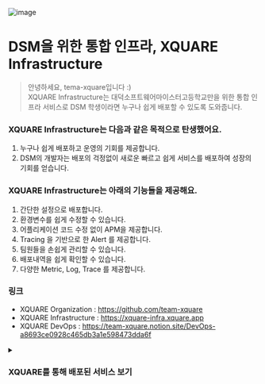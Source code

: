 ![image](https://user-images.githubusercontent.com/67373938/225011454-59943482-b4f7-4a18-adbe-5cf08d711bd4.gif)
# DSM을 위한 통합 인프라, XQUARE Infrastructure
> 안녕하세요, tema-xquare입니다 :)  
XQUARE Infrastructure는 대덕소프트웨어마이스터고등학교만을 위한 통합 인프라 서비스로 DSM 학생이라면 누구나 쉽게 배포할 수 있도록 도와줍니다.

### XQUARE Infrastructure는 다음과 같은 목적으로 탄생했어요.
1. 누구나 쉽게 배포하고 운영의 기회를 제공합니다.
2. DSM의 개발자는 배포의 걱정없이 새로운 빠르고 쉽게 서비스를 배포하여 성장의 기회를 얻습니다.

### XQUARE Infrastructure는 아래의 기능들을 제공해요.
1. 간단한 설정으로 배포합니다.
2. 환경변수를 쉽게 수정할 수 있습니다.
3. 어플리케이션 코드 수정 없이 APM을 제공합니다.
4. Tracing 을 기반으로 한 Alert 를 제공합니다.
5. 팀원들을 손쉽게 관리할 수 있습니다.
6. 배포내역을 쉽게 확인할 수 있습니다.
7. 다양한 Metric, Log, Trace 를 제공합니다.

### 링크
* XQUARE Organization : https://github.com/team-xquare 
* XQUARE Infrastructure : https://xquare-infra.xquare.app
* XQUARE DevOps : https://team-xquare.notion.site/DevOps-a8693ce0928c465db3a1e598473dda6f

<details>
<summary><h3>XQUARE를 통해 배포된 서비스 보기</h3></summary>

### ENTRY

| Service | GitHub | URL |
|---------|--------|-----|
| entry-admission | [GitHub](https://github.com/EntryDSM/Entry-Admission) | [admission.entrydsm.hs.kr](https://admission.entrydsm.hs.kr) |
| entry-admin | [GitHub](https://github.com/EntryDSM/Entry-Admission) | [admin.entrydsm.hs.kr](https://admin.entrydsm.hs.kr) |
| entry-auth | [GitHub](https://github.com/EntryDSM/Entry-Admission) | [auth.entrydsm.hs.kr](https://auth.entrydsm.hs.kr) |
| entry-user | [GitHub](https://github.com/EntryDSM/Entry-Admission) | [user.entrydsm.hs.kr](https://user.entrydsm.hs.kr) |
| casper-config-server | [GitHub](https://github.com/EntryDSM/Casper-Config-Server) | [config.entrydsm.hs.kr](https://config.entrydsm.hs.kr) |
| casper-application | [GitHub](https://github.com/EntryDSM/Casper-Application) | [casper-application.entrydsm.hs.kr](https://casper-application.entrydsm.hs.kr) |
| casper-feed | [GitHub](https://github.com/EntryDSM/Casper-Feed) | [casper-feed.entrydsm.hs.kr](https://casper-feed.entrydsm.hs.kr) |
| casper-user | [GitHub](https://github.com/EntryDSM/Casper-User) | [casper-user.entrydsm.hs.kr](https://casper-user.entrydsm.hs.kr) |
| casper-status | [GitHub](https://github.com/EntryDSM/Casper-Status) | [casper-status.entrydsm.hs.kr](https://casper-status.entrydsm.hs.kr) |
| casper-schedule | [GitHub](https://github.com/EntryDSM/Casper-Schedule) | [casper-schedule.entrydsm.hs.kr](https://casper-schedule.entrydsm.hs.kr) |

### JOBIS

| Service | GitHub | URL |
|---------|--------|-----|
| be-prod | [GitHub](https://github.com/Team-return/JOBIS-DSM-BE) | [jobis-api.dsmhs.kr](https://jobis-api.dsmhs.kr) |
| be-stag | [GitHub](https://github.com/Team-return/JOBIS-DSM-BE) | [jobis-api-stag.dsmhs.kr](https://jobis-api-stag.dsmhs.kr) |
| fe-admin-prod | [GitHub](https://github.com/Team-return/JOBIS-FE-V2) | [jobis-admin.dsmhs.kr](https://jobis-admin.dsmhs.kr) |
| fe-admin-stag | [GitHub](https://github.com/Team-return/JOBIS-FE-V2) | [jobis-admin-stag.dsmhs.kr](https://jobis-admin-stag.dsmhs.kr) |
| fe-company-prod | [GitHub](https://github.com/Team-return/JOBIS-FE-V2) | [jobis-company.dsmhs.kr](https://jobis-company.dsmhs.kr) |
| fe-company-stag | [GitHub](https://github.com/Team-return/JOBIS-FE-V2) | [jobis-company-stag.dsmhs.kr](https://jobis-company-stag.dsmhs.kr) |
| fe-student-prod | [GitHub](https://github.com/Team-return/JOBIS-FE-V2) | [jobis.dsmhs.kr](https://jobis.dsmhs.kr) |
| fe-student-stag | [GitHub](https://github.com/Team-return/JOBIS-FE-V2) | [jobis-stag.dsmhs.kr](https://jobis-stag.dsmhs.kr) |

### PICK

| Service | GitHub | URL |
|---------|--------|-----|
| pick-core-prod | [GitHub](https://github.com/DSM-PICK/PICK_CORE_SERVER) | [pick-core.dsmhs.kr](https://pick-core.dsmhs.kr) |
| pick-core-stag | [GitHub](https://github.com/DSM-PICK/PICK_CORE_SERVER) | [pick-core-stag.dsmhs.kr](https://pick-core-stag.dsmhs.kr) |
| pick-admin-prod | [GitHub](https://github.com/DSM-PICK/PiCK2024_FRONT_V2) | [pick-admin.dsmhs.kr](https://pick-admin.dsmhs.kr) |
| pick-admin-stag | [GitHub](https://github.com/DSM-PICK/PiCK2024_FRONT_V2) | [pick-admin-stag.dsmhs.kr](https://pick-admin-stag.dsmhs.kr) |
| pick-teacher-prod | [GitHub](https://github.com/DSM-PICK/PiCK2024_FRONT_TEACHER_V2) | [pick-teacher.dsmhs.kr](https://pick-teacher.dsmhs.kr) |
| pick-teacher-stag | [GitHub](https://github.com/DSM-PICK/PiCK2024_FRONT_TEACHER_V2) | [pick-teacher-stag.dsmhs.kr](https://pick-teacher-stag.dsmhs.kr) |

### XQUARE

| Service | GitHub | URL |
|---------|--------|-----|
| xquare-frontend-prod | [GitHub](https://github.com/team-xquare/xquare-frontend-v2) | [infra.dsmhs.kr](https://infra.dsmhs.kr) |
| xquare-frontend-stag | [GitHub](https://github.com/team-xquare/xquare-frontend-v2) | [infra-stag.dsmhs.kr](https://infra-stag.dsmhs.kr) |
| xquare-infra-prod | [GitHub](https://github.com/team-xquare/xquare-infra-backend) | [xquare-api.dsmhs.kr](https://xquare-api.dsmhs.kr) |
| xquare-infra-stag | [GitHub](https://github.com/team-xquare/xquare-infra-backend) | [xquare-api-stag.dsmhs.kr](https://xquare-api-stag.dsmhs.kr) |
| test-backend | [GitHub](https://github.com/team-xquare/test-backend) | [xquare-server.dsmhs.kr](https://xquare-server.dsmhs.kr) |
| test-frontend | [GitHub](https://github.com/team-xquare/test-frontend) | [xquare.dsmhs.kr](https://xquare.dsmhs.kr) |

### DMS

| Service | GitHub | URL |
|---------|--------|-----|
| dms-main-prod | [GitHub](https://github.com/team-aliens/DMS-Backend) | [api-dms.dsmhs.kr](https://api-dms.dsmhs.kr) |
| dms-main-stag | [GitHub](https://github.com/team-aliens/DMS-Backend) | [dev-api-dms.dsmhs.kr](https://dev-api-dms.dsmhs.kr) |
| dms-frontend-prod | [GitHub](https://github.com/team-aliens/DMS-Frontend) | [admin-dms.dsmhs.kr](https://admin-dms.dsmhs.kr) |
| dms-frontend-stag | [GitHub](https://github.com/team-aliens/DMS-Frontend) | [admin-dev-dms.dsmhs.kr](https://admin-dev-dms.dsmhs.kr) |
| dms-webview-prod | [GitHub](https://github.com/team-aliens/dms-webview) | [webview-dms.dsmhs.kr](https://webview-dms.dsmhs.kr) |

### DSMREPO

| Service | GitHub | URL |
|---------|--------|-----|
| whopper-prod | [GitHub](https://github.com/DSM-Repo/Whopper) | [api.dsm-repo.com](https://api.dsm-repo.com) |
| repo-main-prod | [GitHub](https://github.com/DSM-Repo/repo) | [www.dsm-repo.com](https://www.dsm-repo.com) |
| repo-teacher-prod | [GitHub](https://github.com/DSM-Repo/repo) | [teacher.dsm-repo.com](https://teacher.dsm-repo.com) |
| repo-user-prod | [GitHub](https://github.com/DSM-Repo/repo) | [user.dsm-repo.com](https://user.dsm-repo.com) |

### MOZU

| Service | GitHub | URL |
|---------|--------|-----|
| mozu-server-prod | [GitHub](https://github.com/team-mozu/mozu-BE) | [mozu.dsmhs.kr](https://mozu.dsmhs.kr) |
| mozu-server-stag | [GitHub](https://github.com/team-mozu/mozu-BE) | [mozu-stag.dsmhs.kr](https://mozu-stag.dsmhs.kr) |
| mozu-server-v2-prod | [GitHub](https://github.com/team-mozu/mozu-BE-v2) | [mozu-v2-prod.dsmhs.kr](https://mozu-v2-prod.dsmhs.kr) |
| mozu-server-v2-stag | [GitHub](https://github.com/team-mozu/mozu-BE-v2) | [mozu-v2-stag.dsmhs.kr](https://mozu-v2-stag.dsmhs.kr) |

### DAEDONG

| Service | GitHub | URL |
|---------|--------|-----|
| sillok-be-prod | [GitHub](https://github.com/Team-jeong-ho-kim/Sillok_BE) | [sillok-api.dsmhs.kr](https://sillok-api.dsmhs.kr) |

### DAEDONGYEOJIDO

| Service | GitHub | URL |
|---------|--------|-----|
| whispy-prod | [GitHub](https://github.com/Team-jeong-ho-kim/Whispy_BE) | [whispy.dsmhs.kr](https://whispy.dsmhs.kr) |

### DSMAUTHSERVICE

| Service | GitHub | URL |
|---------|--------|-----|
| dsm-login-prod | [GitHub](https://github.com/DAS-DsmAuthService/Dsm-login-server) | [dsm-login.dsmhs.kr](https://dsm-login.dsmhs.kr) |

### NONAMED

| Service | GitHub | URL |
|---------|--------|-----|
| lotura-prod | [GitHub](https://github.com/team-osj/Lotura_BackEnd_V2) | [lotura.dsmhs.kr](https://lotura.dsmhs.kr) |

</details>
